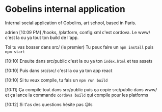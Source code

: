 # Gobelins internal application
Internal social application of Gobelins, art school, based in Paris.

adrien [10:09 PM]
/hooks, /platform, config.xml c'est cordova. Le www/ c'est la ou ya tout ton build de l'app.

Toi tu vas bosser dans src/ (le premier)
Tu peux faire un `npm install` puis `npm start`

[10:10]
Ensuite dans src/public c'est la ou ya ton `index.html` et tes assets

[10:10]
Puis dans src/src/ c'est la ou ya ton app react

[10:10]
Si tu veux compile, tu fais un `npm run build`

[10:11]
Ça compile tout dans src/public puis ça copie src/public dans www/ et ça lance la commande `cordova build` qui compile pour les platforms

[10:12]
Si t'as des questions hésite pas :wink:ls
